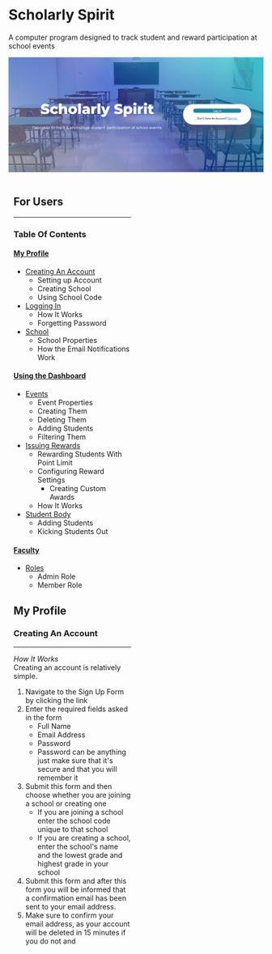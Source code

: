 # **Scholarly Spirit**

A computer program designed to track student and reward participation at school events

![](./readme-images/title-screen.png)

<div style="display: flex;">
  <div style="width: 50%; padding: 0 10px;">
    <!-- Markdown content for the first column goes here -->

## **For Users**

---

### **Table Of Contents**

#### [My Profile](#my-profile)

- [Creating An Account](#AccountCreate)
  - Setting up Account
  - Creating School
  - Using School Code
- [Logging In](#login)
  - How It Works
  - Forgetting Password
- [School](#school)
  - School Properties
  - How the Email Notifications Work

#### [Using the Dashboard](#using-the-Dashboard)

- [Events](#events)
  - Event Properties
  - Creating Them
  - Deleting Them
  - Adding Students
  - Filtering Them
- [Issuing Rewards](#Awards)
  - Rewarding Students With Point Limit
  - Configuring Reward Settings
    - Creating Custom Awards
  - How It Works
- [Student Body](#Students)
  - Adding Students
  - Kicking Students Out

#### [Faculty](#faculty)

- [Roles](#role)
  - Admin Role
  - Member Role

<section id = "#my-profile">

## **My Profile**

<div>

### **Creating An Account**

---

_How It Works_  
Creating an account is relatively simple.

1. Navigate to the Sign Up Form by clicking the link
2. Enter the required fields asked in the form   
    - Full Name 
    - Email Address 
    - Password 
    - Password can be anything just make sure that it's secure and that you will remember it
3. Submit this form and then choose whether you are joining a school or creating one   
    - If you are joining a school enter the school code unique to that school  
    - If you are creating a school, enter the school's name and the lowest grade and highest grade in your school 
4. Submit this form and after this form you will be informed that a confirmation email has been sent to your email address. 
5. Make sure to confirm your email address, as your account will be deleted in 15 minutes if you do not and 
</div>
</section>
  </div>
  <div style="width: 50%; padding: 0 10px;">
    <!-- Markdown content for the second column goes here -->


  </div>
</div>
